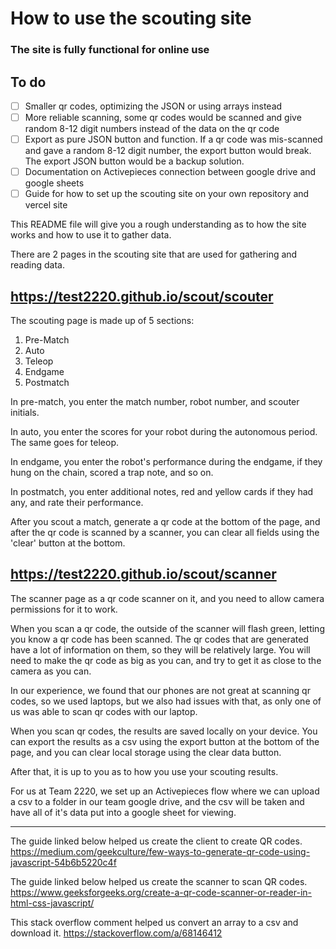 # How to use the scouting site

### The site is fully functional for online use

## To do
- [ ] Smaller qr codes, optimizing the JSON or using arrays instead
- [ ] More reliable scanning, some qr codes would be scanned and give random 8-12 digit numbers instead of the data on the qr code
- [ ] Export as pure JSON button and function. If a qr code was mis-scanned and gave a random 8-12 digit number, the export button would break. The export JSON button would be a backup solution.
- [ ] Documentation on Activepieces connection between google drive and google sheets
- [ ] Guide for how to set up the scouting site on your own repository and vercel site

This README file will give you a rough understanding as to how the site works and how to use it to gather data.

There are 2 pages in the scouting site that are used for gathering and reading data.

## https://test2220.github.io/scout/scouter

The scouting page is made up of 5 sections:

1. Pre-Match
2. Auto
3. Teleop
4. Endgame
5. Postmatch

In pre-match, you enter the match number, robot number, and scouter initials.

In auto, you enter the scores for your robot during the autonomous period. The same goes for teleop.

In endgame, you enter the robot's performance during the endgame, if they hung on the chain, scored a trap note, and so on.

In postmatch, you enter additional notes, red and yellow cards if they had any, and rate their performance.

After you scout a match, generate a qr code at the bottom of the page, and after the qr code is scanned by a scanner, you can clear all fields using the 'clear' button at the bottom.

## https://test2220.github.io/scout/scanner

The scanner page as a qr code scanner on it, and you need to allow camera permissions for it to work.

When you scan a qr code, the outside of the scanner will flash green, letting you know a qr code has been scanned. The qr codes that are generated have a lot of information on them, so they will be relatively large. You will need to make the qr code as big as you can, and try to get it as close to the camera as you can. 

In our experience, we found that our phones are not great at scanning qr codes, so we used laptops, but we also had issues with that, as only one of us was able to scan qr codes with our laptop.

When you scan qr codes, the results are saved locally on your device. You can export the results as a csv using the export button at the bottom of the page, and you can clear local storage using the clear data button. 

After that, it is up to you as to how you use your scouting results. 

For us at Team 2220, we set up an Activepieces flow where we can upload a csv to a folder in our team google drive, and the csv will be taken and have all of it's data put into a google sheet for viewing.

---
The guide linked below helped us create the client to create QR codes.
https://medium.com/geekculture/few-ways-to-generate-qr-code-using-javascript-54b6b5220c4f

The guide linked below helped us create the scanner to scan QR codes.
https://www.geeksforgeeks.org/create-a-qr-code-scanner-or-reader-in-html-css-javascript/

This stack overflow comment helped us convert an array to a csv and download it.
https://stackoverflow.com/a/68146412
